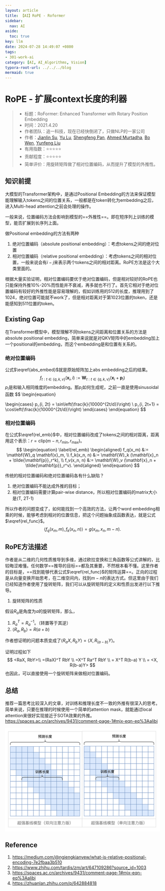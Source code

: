 ```yaml
---
layout: article
title: 【AI】RoPE - Roformer
sidebar:
  nav: AI
aside:
  toc: true
key: llm
date: 2024-07-28 14:49:07 +0800
tags:
- 301-work-ai
category: [AI, AI_Algorithms, Vision]
typora-root-url: ../../../blog
mermaid: true
---
```


# RoPE - 扩展context长度的利器

> - 标题：RoFormer: Enhanced Transformer with Rotary Position Embedding
> - 时间：2021.4.20
> - 作者团队：追一科技，现在已经快倒闭了，只做NLP的一家公司
> - 作者：[Jianlin Su](https://arxiv.org/search/cs?searchtype=author&query=Su,+J), [Yu Lu](https://arxiv.org/search/cs?searchtype=author&query=Lu,+Y), [Shengfeng Pan](https://arxiv.org/search/cs?searchtype=author&query=Pan,+S), [Ahmed Murtadha](https://arxiv.org/search/cs?searchtype=author&query=Murtadha,+A), [Bo Wen](https://arxiv.org/search/cs?searchtype=author&query=Wen,+B), [Yunfeng Liu](https://arxiv.org/search/cs?searchtype=author&query=Liu,+Y)
> - 有用指数：⭐️⭐️⭐️⭐️⭐️
> - 贡献程度：⭐️⭐️⭐️⭐️⭐️
> - 简单评价：用旋转矩阵做了相对位置编码，从而提升了模型的外推性。



## 知识前提

大模型的Transformer架构中，是通过Positional Embedding的方法来保证模型能理解输入tokens之间的位置关系，一般都是在token转化为embedding之后，进入Multi-head attention之前会处理的操作。

一般来说，位置编码方法会影响到模型的==外推性==。即在短序列上训练的模型，能否扩展到长序列上面。

做Positional embedding的方法有两种

1. 绝对位置编码（absolute positional embedding）：考虑tokens之间的绝对位置
2. 相对位置编码（relative positional embedding）：考虑tokens之间的相对位置，一般来说会有$i-j$来表示两个tokens之间的相对距离。RoPE方法是这个大类里面的。

根据大量实验证明，相对位置编码要优于绝对位置编码，但是相对较好的RoPE也只能保持外推10%-20%而性能并不衰减，再多就也不行了。首先它相对于绝对位置编码有较好的外推性能是容易理解的，假如训练用的512的长度，推理用到了1024，绝对位置可能就不work了，但是相对距离对于第1023位置的token，还是能感知到511位置的token。

## Existing Gap

在Transformer模型中，模型理解不同tokens之间距离和位置关系的方法是absolute positional embedding，简单来说就是对QKV矩阵中的embedding加上一个positional的embedding，而这个embedding是和位置有关系的。

### 绝对位置编码

公式$\eqref{abs_embed}$就是原始矩阵加上abs embedding之后的结果。
$$
f_{t : t \in \{q, k, v\}} \left( \mathbf{x}_i, i \right) := \mathbf{W}_{t : t \in \{q, k, v\}} \left( \mathbf{x}_i + \mathbf{p}_i \right) \label{abs_embed}
$$
$p_i$是和输入相同维度的embedding。那$p_i$如何生成呢，之前一直是使用sinusoidal函数
$$
\begin{equation}

\begin{cases} 
p_{i, 2t} = \sin\left(\frac{k}{10000^{2t/d}}\right) \\ 
p_{i, 2t+1} = \cos\left(\frac{k}{10000^{2t/d}}\right) 
\end{cases}
\end{equation}
$$

### 相对位置编码

在公式$\eqref{rel_emb}$中，相对位置编码改成了tokens之间的相对距离，距离用这个表示：$r = \text{clip}(m - n, r_{\min}, r_{\max})$。
$$
\begin{equation} \label{rel_emb}
\begin{aligned} 
f_q(x_m) &:= \mathbf{W}_q \mathbf{x}_m, \\
f_k(x_n, n) &:= \mathbf{W}_k (\mathbf{x}_n + \tilde{\mathbf{p}}_r^k), \\
f_v(x_n, n) &:= \mathbf{W}_v (\mathbf{x}_n + \tilde{\mathbf{p}}_r^v).
\end{aligned}
\end{equation}
$$




传统的相对位置编码和绝对位置编码各有什么缺陷？

1. 绝对位置编码不能达成外推的目标；
2. 相对位置编码需要计算pair-wise distance，所以相对位置编码的matrix大小是(T, 2T-1)

所以作者的问题变成了，如何能找到一个高效的方法，让两个word embedding相乘的时候，能够考虑到相对的位置信息，把这个问题抽象成函数表达，就是公式$\eqref{rel_func}$。
$$
\left\langle f_q(x_m, m), f_k(x_n, n) \right\rangle = g(x_m, x_n, m - n). \label{rel_func}
$$


## RoPE方法描述

作者是从二维的几何性质推导到多维，通过欧拉变换和三角函数等公式讲解的，比较晦涩难懂。任何数学==推导的目标==都及其重要，不然根本看不懂。这里作者的目标是，==找到能够代表公式$\eqref{rel_func}$的矩阵运算==。正向的过程是从向量变换开始思考，在二维空间内，找到$m-n$的表达方式。但这里由于我们已经知道作者使用了旋转矩阵，我们可以从旋转矩阵的定义和性质出发进行以下推导。

1. 旋转矩阵的性质

假设$R_a$是角度为$a$的旋转矩阵，那么，

1. ${R_a}^T={R_a}^{-1}$。（转置等于其逆）
2. $\left\langle R_a, R_b \right\rangle = R(a+b)$

作者想证明的问题本质变成了$\left\langle R_aX, R_bY \right\rangle = \left\langle X, R_{(a-b)}Y \right\rangle$。

证明过程如下
$$
<RaX, RbY>\\
=(RaX)^T RbY \\
=X^T Ra^T RbY \\
= X^T R(b-a) Y \\
= <X, R(b-a)Y>
$$
也因此，可以直接使用一个旋转矩阵来做相对位置编码。

## 总结

推荐一篇思考比较深入的文章，对训练和推理长度不一致的外推有很深入的思考。简单来说，只要在推理的时候使用一个简单的attention mask，就能通过local attention来很好实现接近于SOTA效果的外推。https://spaces.ac.cn/archives/9431/comment-page-1#mjx-eqn-eq%3Aalibi

![image-20240728175220265](/assets/images/image-20240728175220265.png)

## Reference

1. https://medium.com/@ngiengkianyew/what-is-relative-positional-encoding-7e2fbaa3b510
2. https://www.zhihu.com/tardis/zm/art/647109286?source_id=1003
3. https://spaces.ac.cn/archives/9431/comment-page-1#mjx-eqn-eq%3Aalibi
4. https://zhuanlan.zhihu.com/p/642884818

